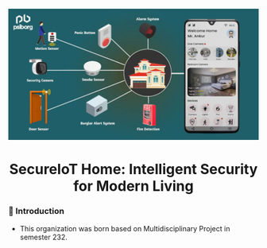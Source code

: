 ![](./background.webp)
<h1 align='center'>SecureIoT Home: Intelligent Security for Modern Living</h1>

### 🌱 Introduction
- This organization was born based on Multidisciplinary Project in semester 232.